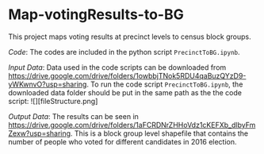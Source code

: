 # Map-votingResults-to-BG

This project maps voting results at precinct levels to census block groups. 

*Code*: The codes are included in the python script `PrecinctToBG.ipynb`.
 
*Input Data*: Data used in the code scripts can be downloaded from https://drive.google.com/drive/folders/1owbbjTNok5RDU4qaBuzQYzD9-yWKwnvO?usp=sharing. To run the code script `PrecinctToBG.ipynb`, the downloaded data folder should be put in the same path as the the code script:
![][fileStructure.png] 
 
*Output Data*: The results can be seen in https://drive.google.com/drive/folders/1aFCRDNrZHHoVdz1cKEFXb_dlbyFmZexw?usp=sharing. This is a block group level shapefile that contains the number of people who voted for different candidates in 2016 election.  